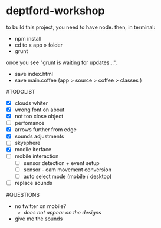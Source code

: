 deptford-workshop
=================

to build this project, you need to have node.
then, in terminal:
- npm install
- cd to « app » folder
- grunt

once you see "grunt is waiting for updates...",
- save index.html
- save main.coffee (app > source > coffee > classes )

#TODOLIST
- [x] clouds whiter
- [x] wrong font on about
- [x] not too close object
- [ ] perfomance
- [x] arrows further from edge
- [x] sounds adjustments
- [ ] skysphere
- [x] modile iterface
- [ ] mobile interaction
	- [ ] sensor detection + event setup
	- [ ] sensor - cam movement conversion
	- [ ] auto select mode (mobile / desktop)
- [ ] replace sounds

#QUESTIONS
- no twitter on mobile?
	- *does not appear on the designs*
- give me the sounds